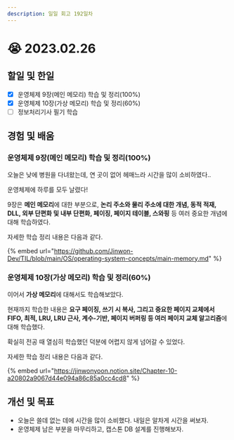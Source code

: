 ```yaml
---
description: 일일 회고 192일차
---
```


# 😭 2023.02.26

## 할일 및 한일&#x20;

* [x] 운영체제 9장(메인 메모리) 학습 및 정리(100%)&#x20;
* [x] 운영체제 10장(가상 메모리) 학습 및 정리(60%)&#x20;
* [ ] 정보처리기사 필기 학습&#x20;

## 경험 및 배움&#x20;

### 운영체제 9장(메인 메모리) 학습 및 정리(100%)&#x20;

오늘은 낮에 병원을 다녀왔는데, 연 곳이 없어 헤매느라 시간을 많이 소비하였다..

운영체제에 하루를 모두 날렸다!

9장은 **메인 메모리**에 대한 부분으로, **논리 주소와 물리 주소에 대한 개념, 동적 적재, DLL, 외부 단편화 및 내부 단편화, 페이징, 페이지 테이블, 스와핑** 등 여러 중요한 개념에 대해 학습하였다.

자세한 학습 정리 내용은 다음과 같다.

{% embed url="https://github.com/Jinwon-Dev/TIL/blob/main/OS/operating-system-concepts/main-memory.md" %}

### 운영체제 10장(가상 메모리) 학습 및 정리(60%)&#x20;

이어서 **가상 메모리**에 대해서도 학습해보았다.

현재까지 학습한 내용은 **요구 페이징, 쓰기 시 복사, 그리고 중요한 페이지 교체에서 FIFO, 최적, LRU, LRU 근사, 계수-기반, 페이지 버퍼링 등 여러 페이지 교체 알고리즘**에 대해 학습했다.

확실히 전공 때 열심히 학습했던 덕분에 어렵지 않게 넘어갈 수 있었다.

자세한 학습 정리 내용은 다음과 같다.

{% embed url="https://jinwonyoon.notion.site/Chapter-10-a20802a9067d44e094a86c85a0cc4cd8" %}

## 개선 및 목표&#x20;

* 오늘은 쓸데 없는 데에 시간을 많이 소비했다. 내일은 알차게 시간을 써보자.&#x20;
* 운영체제 남은 부분을 마무리하고, 캡스톤 DB 설계를 진행해보자.&#x20;
